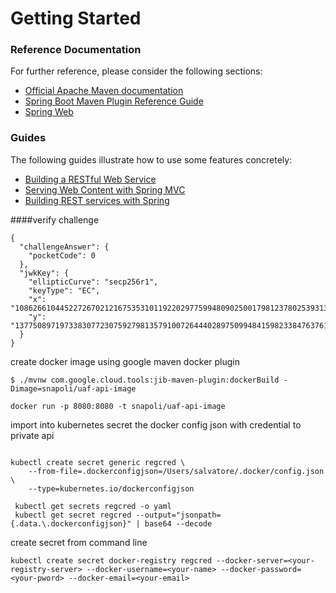 # Getting Started

### Reference Documentation
For further reference, please consider the following sections:

* [Official Apache Maven documentation](https://maven.apache.org/guides/index.html)
* [Spring Boot Maven Plugin Reference Guide](https://docs.spring.io/spring-boot/docs/2.2.1.RELEASE/maven-plugin/)
* [Spring Web](https://docs.spring.io/spring-boot/docs/2.2.1.RELEASE/reference/htmlsingle/#boot-features-developing-web-applications)

### Guides
The following guides illustrate how to use some features concretely:

* [Building a RESTful Web Service](https://spring.io/guides/gs/rest-service/)
* [Serving Web Content with Spring MVC](https://spring.io/guides/gs/serving-web-content/)
* [Building REST services with Spring](https://spring.io/guides/tutorials/bookmarks/)


####verify challenge

```
{
  "challengeAnswer": {
    "pocketCode": 0
  },
  "jwkKey": {
    "ellipticCurve": "secp256r1",
    "keyType": "EC",
    "x": "108626610445227267021216753531011922029775994809025001798123780253931362059287",
    "y": "13775089719733830772307592798135791007264440289750994841598233847637616238615"
  }
}
```

create docker image using google maven docker plugin

```
$ ./mvnw com.google.cloud.tools:jib-maven-plugin:dockerBuild -Dimage=snapoli/uaf-api-image

docker run -p 8080:8080 -t snapoli/uaf-api-image

```

import into kubernetes secret the docker config json with credential to private api

```

kubectl create secret generic regcred \
    --from-file=.dockerconfigjson=/Users/salvatore/.docker/config.json \
    --type=kubernetes.io/dockerconfigjson

 kubectl get secrets regcred -o yaml
 kubectl get secret regcred --output="jsonpath={.data.\.dockerconfigjson}" | base64 --decode

```

create secret from command line
```
kubectl create secret docker-registry regcred --docker-server=<your-registry-server> --docker-username=<your-name> --docker-password=<your-pword> --docker-email=<your-email>

```

